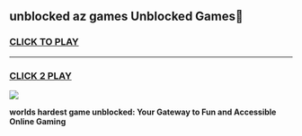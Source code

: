 
## unblocked az games Unblocked Games👋
<h3>
<a href="https://premium.freeplayer.one?title=unblocked_az_games&ref=16F">CLICK TO PLAY</a></h3>
<hr>

<h3>
<a href="https://premium.freeplayer.one?title=unblocked_az_games&ref=16F">CLICK 2 PLAY</a>
  
</h3>

<a href="https://premium.freeplayer.one?title=unblocked_az_games&ref=16F/"><img src="https://clearcache.store/games.png"></a>


**worlds hardest game unblocked: Your Gateway to Fun and Accessible Online Gaming**
